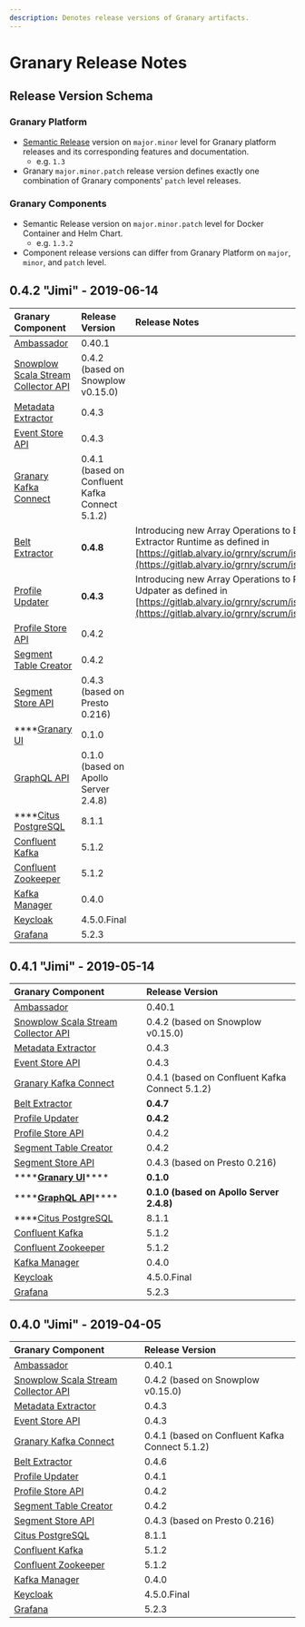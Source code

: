 ```yaml
---
description: Denotes release versions of Granary artifacts.
---
```


# Granary Release Notes

## Release Version Schema

### Granary Platform

* [Semantic Release](https://semver.org/) version on `major.minor` level for Granary platform releases and its corresponding features and documentation.
  * e.g. `1.3` 
* Granary `major.minor.patch` release version defines exactly one combination of Granary components' `patch` level releases.

### Granary Components

* Semantic Release version on `major.minor.patch` level for Docker Container and Helm Chart.
  * e.g. `1.3.2` 
* Component release versions can differ from Granary Platform on `major`, `minor`, and `patch` level.

## 0.4.2 "Jimi" - 2019-06-14

| Granary Component | Release Version | Release Notes |
| :--- | :--- | :--- |
| [Ambassador](https://github.com/helm/charts/tree/master/stable/ambassador) | 0.40.1 |  |
| [Snowplow Scala Stream Collector API](../installation/snowplow-scala-stream-collector.md) | 0.4.2 \(based on Snowplow v0.15.0\) |  |
| [Metadata Extractor](../installation/metadata-extractor.md) | 0.4.3 |  |
| [Event Store API](../installation/event-store-api.md) | 0.4.3 |  |
| [Granary Kafka Connect](../installation/granary-kafka-connect.md) | 0.4.1 \(based on Confluent Kafka Connect 5.1.2\) |  |
| [Belt Extractor](../installation/untitled.md) | **0.4.8** | Introducing new Array Operations to Belt Extractor Runtime as defined in [https://gitlab.alvary.io/grnry/scrum/issues/228](https://gitlab.alvary.io/grnry/scrum/issues/228). |
| [Profile Updater](../installation/profile-updater.md) | **0.4.3** | Introducing new Array Operations to Profile Udpater as defined in [https://gitlab.alvary.io/grnry/scrum/issues/228](https://gitlab.alvary.io/grnry/scrum/issues/228). |
| [Profile Store API](../installation/profile-store-api.md) | 0.4.2 |  |
| [Segment Table Creator](../../developer-reference/dataflow/segment-store.md) | 0.4.2 |  |
| [Segment Store API](../installation/segment-store-api.md) | 0.4.3 \(based on Presto 0.216\) |  |
| \*\*\*\*[Granary UI](../installation/granary-ui.md) | 0.1.0 |  |
| [GraphQL API](../installation/graphql-api.md) | 0.1.0 \(based on Apollo Server 2.4.8\) |  |
| \*\*\*\*[Citus PostgreSQL](../installation/citus-postgresql.md) | 8.1.1 |  |
| [Confluent Kafka](https://github.com/confluentinc/cp-helm-charts/tree/master/charts) | 5.1.2 |  |
| [Confluent Zookeeper](https://github.com/confluentinc/cp-helm-charts/tree/master/charts) | 5.1.2 |  |
| [Kafka Manager](../installation/kafka-manager.md) | 0.4.0 |  |
| [Keycloak](https://github.com/helm/charts/tree/master/stable/keycloak) | 4.5.0.Final |  |
| [Grafana](https://github.com/helm/charts/tree/master/stable/grafana) | 5.2.3 |  |

## 0.4.1 "Jimi" - 2019-05-14

| Granary Component | Release Version |
| :--- | :--- |
| [Ambassador](https://github.com/helm/charts/tree/master/stable/ambassador) | 0.40.1 |
| [Snowplow Scala Stream Collector API](../installation/snowplow-scala-stream-collector.md) | 0.4.2 \(based on Snowplow v0.15.0\) |
| [Metadata Extractor](../installation/metadata-extractor.md) | 0.4.3 |
| [Event Store API](../installation/event-store-api.md) | 0.4.3 |
| [Granary Kafka Connect](../installation/granary-kafka-connect.md) | 0.4.1 \(based on Confluent Kafka Connect 5.1.2\) |
| [Belt Extractor](../installation/untitled.md) | **0.4.7** |
| [Profile Updater](../installation/profile-updater.md) | **0.4.2** |
| [Profile Store API](../installation/profile-store-api.md) | 0.4.2 |
| [Segment Table Creator](../../developer-reference/dataflow/segment-store.md) | 0.4.2 |
| [Segment Store API](../installation/segment-store-api.md) | 0.4.3 \(based on Presto 0.216\) |
| \*\*\*\*[**Granary UI**](../installation/granary-ui.md)\*\*\*\* | **0.1.0** |
| \*\*\*\*[**GraphQL API**](../installation/graphql-api.md)\*\*\*\* | **0.1.0 \(based on Apollo Server 2.4.8\)** |
| \*\*\*\*[Citus PostgreSQL](../installation/citus-postgresql.md) | 8.1.1 |
| [Confluent Kafka](https://github.com/confluentinc/cp-helm-charts/tree/master/charts) | 5.1.2 |
| [Confluent Zookeeper](https://github.com/confluentinc/cp-helm-charts/tree/master/charts) | 5.1.2 |
| [Kafka Manager](../installation/kafka-manager.md) | 0.4.0 |
| [Keycloak](https://github.com/helm/charts/tree/master/stable/keycloak) | 4.5.0.Final |
| [Grafana](https://github.com/helm/charts/tree/master/stable/grafana) | 5.2.3 |

## 0.4.0 "Jimi" - 2019-04-05

| Granary Component | Release Version |
| :--- | :--- |
| [Ambassador](https://github.com/helm/charts/tree/master/stable/ambassador) | 0.40.1 |
| [Snowplow Scala Stream Collector API](../installation/snowplow-scala-stream-collector.md) | 0.4.2 \(based on Snowplow v0.15.0\) |
| [Metadata Extractor](../installation/metadata-extractor.md) | 0.4.3 |
| [Event Store API](../installation/event-store-api.md) | 0.4.3 |
| [Granary Kafka Connect](../installation/granary-kafka-connect.md) | 0.4.1 \(based on Confluent Kafka Connect 5.1.2\) |
| [Belt Extractor](../installation/untitled.md) | 0.4.6 |
| [Profile Updater](../installation/profile-updater.md) | 0.4.1 |
| [Profile Store API](../installation/profile-store-api.md) | 0.4.2 |
| [Segment Table Creator](../../developer-reference/dataflow/segment-store.md) | 0.4.2 |
| [Segment Store API](../installation/segment-store-api.md) | 0.4.3 \(based on Presto 0.216\) |
| [Citus PostgreSQL](../installation/citus-postgresql.md) | 8.1.1 |
| [Confluent Kafka](https://github.com/confluentinc/cp-helm-charts/tree/master/charts) | 5.1.2 |
| [Confluent Zookeeper](https://github.com/confluentinc/cp-helm-charts/tree/master/charts) | 5.1.2 |
| [Kafka Manager](../installation/kafka-manager.md) | 0.4.0 |
| [Keycloak](https://github.com/helm/charts/tree/master/stable/keycloak) | 4.5.0.Final |
| [Grafana](https://github.com/helm/charts/tree/master/stable/grafana) | 5.2.3 |


